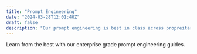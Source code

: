 ```yaml
---
title: "Prompt Engineering"
date: "2024-03-28T12:01:40Z"
draft: false
description: "Our prompt engineering is best in class across propreitary and open source models, take a look at our guides for different industries and learn from the best."
---
```


Learn from the best with our enterprise grade prompt engineering guides.
